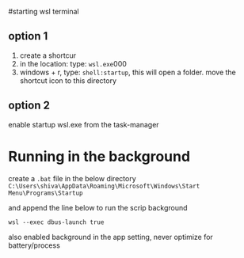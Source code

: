 #starting wsl terminal
## option 1
1. create a shortcur
2. in the location: type: `wsl.exe`000
3. windows + r, type: `shell:startup`, this will open a folder. move the shortcut icon to this directory

## option 2
enable startup wsl.exe from the task-manager

# Running in the background

create a `.bat` file in the below directory
`C:\Users\shiva\AppData\Roaming\Microsoft\Windows\Start Menu\Programs\Startup`

and append the line below to run the scrip background
```
wsl --exec dbus-launch true
```
also enabled background in the app setting, never optimize for battery/process
